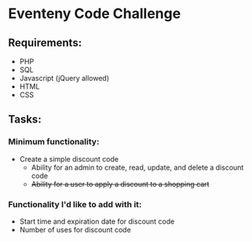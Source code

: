# Eventeny Code Challenge
## Requirements:
* PHP
* SQL
* Javascript (jQuery allowed)
* HTML
* CSS

## Tasks:
### Minimum functionality:
* Create a simple discount code
  * Ability for an admin to create, read, update, and delete a discount code
  * ~~Ability for a user to apply a discount to a shopping cart~~

### Functionality I'd like to add with it:
* Start time and expiration date for discount code
* Number of uses for discount code
